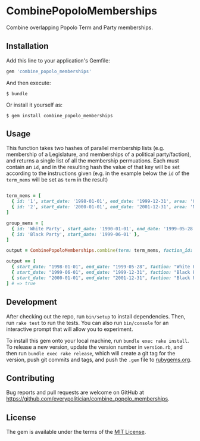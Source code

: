 # CombinePopoloMemberships

Combine overlapping Popolo Term and Party memberships.

## Installation

Add this line to your application's Gemfile:

```ruby
gem 'combine_popolo_memberships'
```

And then execute:

    $ bundle

Or install it yourself as:

    $ gem install combine_popolo_memberships

## Usage

This function takes two hashes of parallel membership lists (e.g.
membership of a Legislature, and memberships of a political
party/faction), and returns a single list of all the membership
permuations.  Each must contain an `id`, and in the resulting hash the
value of that key will be set according to the instructions given (e.g.
in the example below the `id` of the `term_mems` will be set as `term`
in the result)

```ruby

term_mems = [
  { id: '1', start_date: '1998-01-01', end_date: '1999-12-31', area: 'Oldville' },
  { id: '2', start_date: '2000-01-01', end_date: '2001-12-31', area: 'Newville' }
]

group_mems = [
  { id: 'White Party', start_date: '1990-01-01', end_date: '1999-05-28' },
  { id: 'Black Party', start_date: '1999-06-01' },
]

output = CombinePopoloMemberships.combine(term: term_mems, faction_id: group_mems)

output == [
  { start_date: "1998-01-01", end_date: "1999-05-28", faction: "White Party", term: "1"},
  { start_date: "1999-06-01", end_date: "1999-12-31", faction: "Black Party", term: "1"},
  { start_date: "2000-01-01", end_date: "2001-12-31", faction: "Black Party", term: "2"}
] # => true
```

## Development

After checking out the repo, run `bin/setup` to install dependencies.
Then, run `rake test` to run the tests. You can also run `bin/console`
for an interactive prompt that will allow you to experiment.

To install this gem onto your local machine, run `bundle exec rake
install`. To release a new version, update the version number in
`version.rb`, and then run `bundle exec rake release`, which will create
a git tag for the version, push git commits and tags, and push the
`.gem` file to [rubygems.org](https://rubygems.org).

## Contributing

Bug reports and pull requests are welcome on GitHub at
https://github.com/everypolitician/combine_popolo_memberships.

## License

The gem is available under the terms of the [MIT License](http://opensource.org/licenses/MIT).

